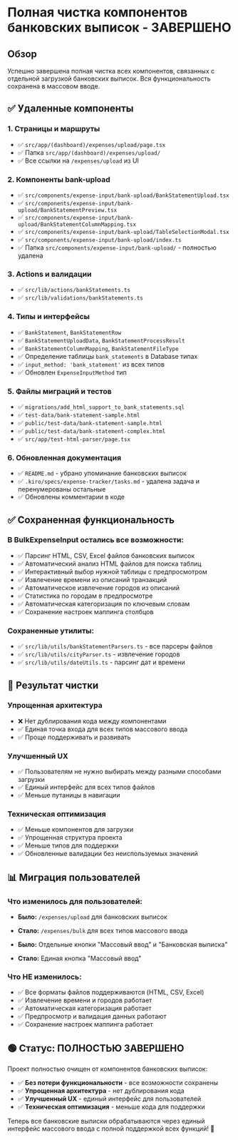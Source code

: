 # Полная чистка компонентов банковских выписок - ЗАВЕРШЕНО

## Обзор
Успешно завершена полная чистка всех компонентов, связанных с отдельной загрузкой банковских выписок. Вся функциональность сохранена в массовом вводе.

## ✅ Удаленные компоненты

### 1. Страницы и маршруты
- ✅ `src/app/(dashboard)/expenses/upload/page.tsx`
- ✅ Папка `src/app/(dashboard)/expenses/upload/`
- ✅ Все ссылки на `/expenses/upload` из UI

### 2. Компоненты bank-upload
- ✅ `src/components/expense-input/bank-upload/BankStatementUpload.tsx`
- ✅ `src/components/expense-input/bank-upload/BankStatementPreview.tsx`
- ✅ `src/components/expense-input/bank-upload/BankStatementColumnMapping.tsx`
- ✅ `src/components/expense-input/bank-upload/TableSelectionModal.tsx`
- ✅ `src/components/expense-input/bank-upload/index.ts`
- ✅ Папка `src/components/expense-input/bank-upload/` - полностью удалена

### 3. Actions и валидации
- ✅ `src/lib/actions/bankStatements.ts`
- ✅ `src/lib/validations/bankStatements.ts`

### 4. Типы и интерфейсы
- ✅ `BankStatement`, `BankStatementRow`
- ✅ `BankStatementUploadData`, `BankStatementProcessResult`
- ✅ `BankStatementColumnMapping`, `BankStatementFileType`
- ✅ Определение таблицы `bank_statements` в Database типах
- ✅ `input_method: 'bank_statement'` из всех типов
- ✅ Обновлен `ExpenseInputMethod` тип

### 5. Файлы миграций и тестов
- ✅ `migrations/add_html_support_to_bank_statements.sql`
- ✅ `test-data/bank-statement-sample.html`
- ✅ `public/test-data/bank-statement-sample.html`
- ✅ `public/test-data/bank-statement-complex.html`
- ✅ `src/app/test-html-parser/page.tsx`

### 6. Обновленная документация
- ✅ `README.md` - убрано упоминание банковских выписок
- ✅ `.kiro/specs/expense-tracker/tasks.md` - удалена задача и перенумерованы остальные
- ✅ Обновлены комментарии в коде

## ✅ Сохраненная функциональность

### В BulkExpenseInput остались все возможности:
- ✅ Парсинг HTML, CSV, Excel файлов банковских выписок
- ✅ Автоматический анализ HTML файлов для поиска таблиц
- ✅ Интерактивный выбор нужной таблицы с предпросмотром
- ✅ Извлечение времени из описаний транзакций
- ✅ Автоматическое извлечение городов из описаний
- ✅ Статистика по городам в предпросмотре
- ✅ Автоматическая категоризация по ключевым словам
- ✅ Сохранение настроек маппинга столбцов

### Сохраненные утилиты:
- ✅ `src/lib/utils/bankStatementParsers.ts` - все парсеры файлов
- ✅ `src/lib/utils/cityParser.ts` - извлечение городов
- ✅ `src/lib/utils/dateUtils.ts` - парсинг дат и времени

## 🎯 Результат чистки

### Упрощенная архитектура
- ❌ Нет дублирования кода между компонентами
- ✅ Единая точка входа для всех типов массового ввода
- ✅ Проще поддерживать и развивать

### Улучшенный UX
- ✅ Пользователям не нужно выбирать между разными способами загрузки
- ✅ Единый интерфейс для всех типов файлов
- ✅ Меньше путаницы в навигации

### Техническая оптимизация
- ✅ Меньше компонентов для загрузки
- ✅ Упрощенная структура проекта
- ✅ Меньше типов для поддержки
- ✅ Обновленные валидации без неиспользуемых значений

## 📊 Миграция пользователей

### Что изменилось для пользователей:
- **Было:** `/expenses/upload` для банковских выписок
- **Стало:** `/expenses/bulk` для всех типов массового ввода

- **Было:** Отдельные кнопки "Массовый ввод" и "Банковская выписка"
- **Стало:** Единая кнопка "Массовый ввод"

### Что НЕ изменилось:
- ✅ Все форматы файлов поддерживаются (HTML, CSV, Excel)
- ✅ Извлечение времени и городов работает
- ✅ Автоматическая категоризация работает
- ✅ Предпросмотр и валидация данных работают
- ✅ Сохранение настроек маппинга работает

## 🟢 Статус: ПОЛНОСТЬЮ ЗАВЕРШЕНО

Проект полностью очищен от компонентов банковских выписок:
- ✅ **Без потери функциональности** - все возможности сохранены
- ✅ **Упрощенная архитектура** - нет дублирования кода
- ✅ **Улучшенный UX** - единый интерфейс для пользователей
- ✅ **Техническая оптимизация** - меньше кода для поддержки

Теперь все банковские выписки обрабатываются через единый интерфейс массового ввода с полной поддержкой всех функций! 🚀